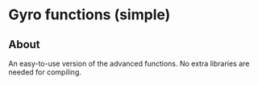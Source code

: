 # Gyro functions (simple)
## About
An easy-to-use version of the advanced functions. No
extra libraries are needed for compiling.
